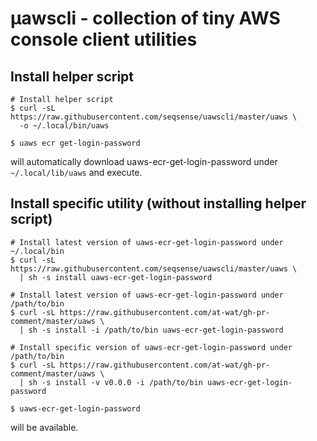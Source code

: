 # µawscli - collection of tiny AWS console client utilities

## Install helper script
```shell
# Install helper script
$ curl -sL https://raw.githubusercontent.com/seqsense/uawscli/master/uaws \
  -o ~/.local/bin/uaws
```

```shell
$ uaws ecr get-login-password
```
will automatically download uaws-ecr-get-login-password under `~/.local/lib/uaws` and execute.

## Install specific utility (without installing helper script)
```shell
# Install latest version of uaws-ecr-get-login-password under ~/.local/bin
$ curl -sL https://raw.githubusercontent.com/seqsense/uawscli/master/uaws \
  | sh -s install uaws-ecr-get-login-password

# Install latest version of uaws-ecr-get-login-password under /path/to/bin
$ curl -sL https://raw.githubusercontent.com/at-wat/gh-pr-comment/master/uaws \
  | sh -s install -i /path/to/bin uaws-ecr-get-login-password

# Install specific version of uaws-ecr-get-login-password under /path/to/bin
$ curl -sL https://raw.githubusercontent.com/at-wat/gh-pr-comment/master/uaws \
  | sh -s install -v v0.0.0 -i /path/to/bin uaws-ecr-get-login-password
```

```shell
$ uaws-ecr-get-login-password
```
will be available.
